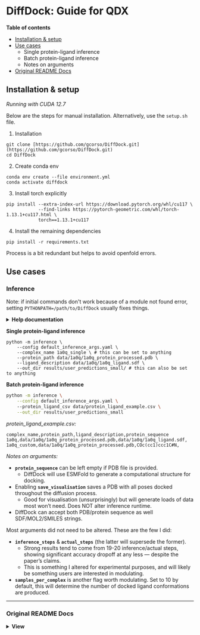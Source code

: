 # DiffDock: Guide for QDX

**Table of contents**
- [Installation & setup](#installation--setup)
- [Use cases](#use-cases)
    - Single protein-ligand inference
    - Batch protein-ligand inference
    - Notes on arguments
- [Original README Docs](#original-readme-docs)

## Installation & setup

*Running with CUDA 12.7*

Below are the steps for manual installation. Alternatively, use the `setup.sh` file.

1. Installation

```
git clone [https://github.com/gcorso/DiffDock.git](https://github.com/gcorso/DiffDock.git)
cd DiffDock
```

2. Create conda env

```
conda env create --file environment.yml
conda activate diffdock
```

3. Install torch explicitly

```
pip install --extra-index-url https://download.pytorch.org/whl/cu117 \
			--find-links https://pytorch-geometric.com/whl/torch-1.13.1+cu117.html \
			torch==1.13.1+cu117
```

4. Install the remaining dependencies

```
pip install -r requirements.txt
```

Process is a bit redundant but helps to avoid openfold errors.

## Use cases

### Inference

Note: if initial commands don't work because of a module not found error, setting `PYTHONPATH=/path/to/DiffDock` usually fixes things.

<details>
<summary><b>Help documentation</b> </summary>

    usage: inference.py [-h] [--config CONFIG] [--protein_ligand_csv PROTEIN_LIGAND_CSV] [--complex_name COMPLEX_NAME] [--protein_path PROTEIN_PATH] [--protein_sequence PROTEIN_SEQUENCE] [--ligand_description LIGAND_DESCRIPTION]
                        [-l LOGLEVEL] [--out_dir OUT_DIR] [--save_visualisation] [--samples_per_complex SAMPLES_PER_COMPLEX] [--model_dir MODEL_DIR] [--ckpt CKPT] [--confidence_model_dir CONFIDENCE_MODEL_DIR]
                        [--confidence_ckpt CONFIDENCE_CKPT] [--batch_size BATCH_SIZE] [--no_final_step_noise] [--inference_steps INFERENCE_STEPS] [--actual_steps ACTUAL_STEPS] [--old_score_model] [--old_confidence_model]
                        [--initial_noise_std_proportion INITIAL_NOISE_STD_PROPORTION] [--choose_residue] [--temp_sampling_tr TEMP_SAMPLING_TR] [--temp_psi_tr TEMP_PSI_TR] [--temp_sigma_data_tr TEMP_SIGMA_DATA_TR]
                        [--temp_sampling_rot TEMP_SAMPLING_ROT] [--temp_psi_rot TEMP_PSI_ROT] [--temp_sigma_data_rot TEMP_SIGMA_DATA_ROT] [--temp_sampling_tor TEMP_SAMPLING_TOR] [--temp_psi_tor TEMP_PSI_TOR]
                        [--temp_sigma_data_tor TEMP_SIGMA_DATA_TOR] [--gnina_minimize] [--gnina_path GNINA_PATH] [--gnina_log_file GNINA_LOG_FILE] [--gnina_full_dock] [--gnina_autobox_add GNINA_AUTOBOX_ADD]
                        [--gnina_poses_to_optimize GNINA_POSES_TO_OPTIMIZE]

    optional arguments:
      -h, --help            show this help message and exit
      --config CONFIG
      --protein_ligand_csv PROTEIN_LIGAND_CSV
                            Path to a .csv file specifying the input as described in the README. If this is not None, it will be used instead of the --protein_path, --protein_sequence and --ligand parameters
      --complex_name COMPLEX_NAME
                            Name that the complex will be saved with
      --protein_path PROTEIN_PATH
                            Path to the protein file
      --protein_sequence PROTEIN_SEQUENCE
                            Sequence of the protein for ESMFold, this is ignored if --protein_path is not None
      --ligand_description LIGAND_DESCRIPTION
                            Either a SMILES string or the path to a molecule file that rdkit can read
      -l LOGLEVEL, --log LOGLEVEL, --loglevel LOGLEVEL
                            Log level. Default WARNING
      --out_dir OUT_DIR     Directory where the outputs will be written to
      --save_visualisation  Save a pdb file with all of the steps of the reverse diffusion
      --samples_per_complex SAMPLES_PER_COMPLEX
                            Number of samples to generate
      --model_dir MODEL_DIR
                            Path to folder with trained score model and hyperparameters
      --ckpt CKPT           Checkpoint to use for the score model
      --confidence_model_dir CONFIDENCE_MODEL_DIR
                            Path to folder with trained confidence model and hyperparameters
      --confidence_ckpt CONFIDENCE_CKPT
                            Checkpoint to use for the confidence model
      --batch_size BATCH_SIZE
      --no_final_step_noise
                            Use no noise in the final step of the reverse diffusion
      --inference_steps INFERENCE_STEPS
                            Number of denoising steps
      --actual_steps ACTUAL_STEPS
                            Number of denoising steps that are actually performed
      --old_score_model
      --old_confidence_model
      --initial_noise_std_proportion INITIAL_NOISE_STD_PROPORTION
                            Initial noise std proportion
      --choose_residue
      --temp_sampling_tr TEMP_SAMPLING_TR
      --temp_psi_tr TEMP_PSI_TR
      --temp_sigma_data_tr TEMP_SIGMA_DATA_TR
      --temp_sampling_rot TEMP_SAMPLING_ROT
      --temp_psi_rot TEMP_PSI_ROT
      --temp_sigma_data_rot TEMP_SIGMA_DATA_ROT
      --temp_sampling_tor TEMP_SAMPLING_TOR
      --temp_psi_tor TEMP_PSI_TOR
      --temp_sigma_data_tor TEMP_SIGMA_DATA_TOR
      --gnina_minimize
      --gnina_path GNINA_PATH
      --gnina_log_file GNINA_LOG_FILE
      --gnina_full_dock
      --gnina_autobox_add GNINA_AUTOBOX_ADD
      --gnina_poses_to_optimize GNINA_POSES_TO_OPTIMIZE
    
</details>


**Single protein-ligand inference**

```
python -m inference \
	--config default_inference_args.yaml \
	--complex_name 1a0q_single \ # this can be set to anything
	--protein_path data/1a0q/1a0q_protein_processed.pdb \
	--ligand_description data/1a0q/1a0q_ligand.sdf \
	--out_dir results/user_predictions_small/ # this can also be set to anything
```

**Batch protein-ligand inference**

```bash
python -m inference \
	--config default_inference_args.yaml \  
	--protein_ligand_csv data/protein_ligand_example.csv \
	--out_dir results/user_predictions_small 
```

*protein_ligand_example.csv:*

```
complex_name,protein_path,ligand_description,protein_sequence
1a0q,data/1a0q/1a0q_protein_processed.pdb,data/1a0q/1a0q_ligand.sdf,
1a0q_custom,data/1a0q/1a0q_protein_processed.pdb,COc(cc1)ccc1C#N,
```

*Notes on arguments:*

- **`protein_sequence`** can be left empty if PDB file is provided.
    - DiffDock will use ESMFold to generate a computational structure for docking.
- Enabling **`save_visualisation`** saves a PDB with all poses docked throughout the diffusion process.
    - Good for visualisation (unsurprisingly) but will generate loads of data most won’t need. Does NOT alter inference runtime.
- DiffDock can accept both PDB/protein sequence as well SDF/MOL2/SMILES strings.

Most arguments did not need to be altered. These are the few I did:

- **`inference_steps`** & **`actual_steps`** (the latter will supersede the former).
    - Strong results tend to come from 19-20 inference/actual steps, showing significant accuracy dropoff at any less — despite the paper’s claims.
    - This is something I altered for experimental purposes, and will likely be something users are interested in modulating.
- **`samples_per_complex`** is another flag worth modulating. Set to 10 by default, this will determine the number of docked ligand conformations are produced.
---
### Original README Docs
<details>
<summary><b>View</b> </summary>

[![Open in HuggingFace](https://huggingface.co/datasets/huggingface/badges/raw/main/open-in-hf-spaces-sm.svg)](https://huggingface.co/spaces/reginabarzilaygroup/DiffDock-Web)


![Alt Text](overview.png)

### [Original paper on arXiv](https://arxiv.org/abs/2210.01776)

Implementation of DiffDock, state-of-the-art method for molecular docking, by Gabriele Corso*, Hannes Stark*, Bowen Jing*, Regina Barzilay and Tommi Jaakkola.
This repository contains code and instructions to run the method. Since 2024, Jacob Silterra has been leading the effort to maintain and improve the code.
If you have any question, feel free to open an issue or reach out to us: [gcorso@mit.edu](gcorso@mit.edu) and [silterra@mit.edu](silterra@mit.edu).

**Update February 2024:** We have released DiffDock-L, a new version of DiffDock that provides a significant improvement in performance and generalization capacity (see the description of the new version in [our new paper](https://arxiv.org/abs/2402.18396)). By default the repository now runs the new model, please use GitHub commit history to run the original DiffDock model. Further we now provide instructions for Docker and to set up your own local UI interface.

You can also try out the model on [Hugging Face Spaces](https://huggingface.co/spaces/reginabarzilaygroup/DiffDock-Web).



<details><summary><b>Citation</b></summary>

If you use this code or the models in your research, please cite the following paper:

```bibtex
    @inproceedings{corso2023diffdock,
        title={DiffDock: Diffusion Steps, Twists, and Turns for Molecular Docking}, 
        author = {Corso, Gabriele and Stärk, Hannes and Jing, Bowen and Barzilay, Regina and Jaakkola, Tommi},
        booktitle={International Conference on Learning Representations (ICLR)},
        year={2023}
    }
```

If you use the latest version, DiffDock-L, please also cite the following paper:

```bibtex
    @inproceedings{corso2024discovery,
        title={Deep Confident Steps to New Pockets: Strategies for Docking Generalization},
        author={Corso, Gabriele and Deng, Arthur and Polizzi, Nicholas and Barzilay, Regina and Jaakkola, Tommi},
        booktitle={International Conference on Learning Representations (ICLR)},
        year={2024}
    }

```
</details>

<details open><summary><b>Table of contents</b></summary>

- [Usage](#usage)
  - [Quick Start](#quickstart)
  - [Setup Environment](#environment)
  - [Docking Prediction](#inference)
- [FAQ](#faq)
- [Datasets](#datasets)
- [Replicate results](#replicate)
- [Citations](#citations)
- [License](#license)
- [Acknowledgements](#acknowledgements)
</details>



## Usage  <a name="usage"></a>

### Quick Start  <a name="quickstart"></a>

You can directly try out the model without the need of installing anything through [Hugging Face Spaces](https://huggingface.co/spaces/reginabarzilaygroup/DiffDock-Web). Credit for the current HF interface goes to Jacob Silterra and for the previous version to Simon Duerr.

### Setup Environment  <a name="environment"></a>

We will set up the environment using [Anaconda](https://docs.anaconda.com/anaconda/install/index.html). Clone the
current repo

    git clone https://github.com/gcorso/DiffDock.git

To set up an appropriate environment, navigate to the root of the repository and run the following commands:

    conda env create --file environment.yml
    conda activate diffdock

See [conda documentation](https://conda.io/projects/conda/en/latest/commands/env/create.html) for more information.

### Using a Docker container

A Dockerfile is provided for building a container:

    docker build . -f Dockerfile -t diffdock

Alternatively, you can use a pre-built container to run the code.
First, download the container from Docker Hub:

    docker pull rbgcsail/diffdock

Check if you have a GPU available

    docker run --rm --gpus all nvidia/cuda:11.7.1-devel-ubuntu22.04 nvidia-smi

Then, run the container:

    docker run -it --gpus all --entrypoint /bin/bash rbgcsail/diffdock 

If you don't have a GPU, run (it will be significantly slower):
    
    docker run -it --entrypoint /bin/bash rbgcsail/diffdock 

Inside the container

    micromamba activate diffdock

You can now run the code as described below.

### Docking Prediction  <a name="inference"></a>

We support multiple input formats depending on whether you only want to make predictions for a single complex or for many at once.\
The protein inputs need to be `.pdb` files or sequences that will be folded with ESMFold. The ligand input can either be a SMILES string or a filetype that RDKit can read like `.sdf` or `.mol2`.

For a single complex: specify the protein with `--protein_path protein.pdb` or `--protein_sequence GIQSYCTPPYSVLQDPPQPVV` and the ligand with `--ligand ligand.sdf` or `--ligand "COc(cc1)ccc1C#N"`

For many complexes: create a csv file with paths to proteins and ligand files or SMILES. It contains as columns `complex_name` (name used to save predictions, can be left empty), `protein_path` (path to `.pdb` file, if empty uses sequence), `ligand_description` (SMILE or file path)  and `protein_sequence` (to fold with ESMFold in case the protein_path is empty).
An example .csv is at `data/protein_ligand_example.csv` and you would use it with `--protein_ligand_csv protein_ligand_example.csv`.

And you are ready to run inference:

    python -m inference --config default_inference_args.yaml  --protein_ligand_csv data/protein_ligand_example.csv --out_dir results/user_predictions_small 

When providing the `.pdb` files you can run DiffDock also on CPU, however, if possible, we recommend using a GPU as the model runs significantly faster. Note that the first time you run DiffDock on a device the program will precompute and store in cache look-up tables for SO(2) and SO(3) distributions (typically takes a couple of minutes), this won't be repeated in following runs.  

## Graphical UI  <a name="gui"></a>

We provide a simple graphical user interface to run DiffDock on a single complex. To use it, run the following command:

    python app/main.py

and navigate to http://localhost:7860 in your browser. 


## FAQ  <a name="faq"></a>

<details>
<summary><b>How to interpret the DiffDock output confidence score?</b> </summary>
It can be hard to interpret and compare confidence score of different complexes or different protein conformations, however, here a rough guideline that we typically use (c is the confidence score of the top pose):

 - c  > 0 high confidence
 - -1.5 < c < 0 moderate confidence
 - c < -1.5 low confidence

This is assuming the complex is similar to what DiffDock saw in the training set i.e. a not too large drug-like molecule bound to medium size protein (1 or 2 chains) in a conformation that is similar to the bound one (e.g. if it comes from an homologue crystal structure). If you are dealing with a large ligand, a large protein complex and/or an app/unbound protein conformation you should shift these intervals down.
</details>


<details>
<summary><b>Does DiffDock predict the binding affinity of the ligand to the protein?</b> </summary>
No, DiffDock does not predict the binding affinity of the ligand to the protein. It predicts the 3D structure of the complex and it outputs a confidence score. This latter is a measure of the quality of the prediction, i.e. the model's confidence in its prediction of the binding structure. Several of our collaborators have seen this to have some correlation with binding affinity (intuitively if a ligand does not bind there will be no good pose), but it is not a direct measure of it. 

We are working on better affinity prediction models, but in the meantime we recommend combining DiffDock's prediction with other tools such as docking function (e.g. GNINA), MM/GBSA or absolute binding free energy calculations. For this we recommend to first relax the DiffDock's structure predictions with the tool/force field used for the affinity prediction.
</details>

<details>
<summary><b>Can I use DiffDock for protein-protein or protein-nucleic acid interactions?</b> </summary>
While the program might not throw and error when fed with a large biomolecules as input, the model has only been designed, trained and tested for small molecule docking to proteins. Therefore, DiffDock is only likely to be able to deal with small peptides and nucleic acids as ligands, we do not recommend using DiffDock for the interactions of larger biomolecules. For other interactions we recommend looking at [DiffDock-PP](https://github.com/ketatam/DiffDock-PP) (rigid protein-protein interactions), [AlphaFold-Multimer](https://github.com/google-deepmind/alphafold) (flexible protein-protein interactions) or [RoseTTAFold2NA](https://github.com/uw-ipd/RoseTTAFold2NA) (protein-nucleic acid interactions).
</details>

## Datasets  <a name="datasets"></a>

The files in `data` contain the splits used for the various datasets. Below instructions for how to download each of the different datasets used for training and evaluation:

 - **PDBBind:** download the processed complexes from [zenodo](https://zenodo.org/record/6408497), unzip the directory and place it into `data` such that you have the path `data/PDBBind_processed`.
 - **BindingMOAD:** download the processed complexes from [zenodo](https://zenodo.org/records/10656052) under `BindingMOAD_2020_processed.tar`, unzip the directory and place it into `data` such that you have the path `data/BindingMOAD_2020_processed`.
 - **DockGen:** to evaluate the performance of `DiffDock-L` with this repository you should use directly the data from BindingMOAD above. For other purposes you can download exclusively the complexes of the DockGen benchmark already processed (e.g. chain cutoff) from [zenodo](https://zenodo.org/records/10656052) downloading the `DockGen.tar` file.
 - **PoseBusters:** download the processed complexes from [zenodo](https://zenodo.org/records/8278563).
 - **van der Mers:** the protein structures used for the van der Mers data augmentation strategy were downloaded [here](https://files.ipd.uw.edu/pub/training_sets/pdb_2021aug02.tar.gz).


## Replicate results  <a name="replicate"></a>

If you are interested in replicating the results of the original DiffDock paper please checkout to the following commit:

    git checkout v1.0

Otherwise download the data and place it as described in the "Dataset" section above.

### Generate the ESM2 embeddings for the proteins
To avoid having to compute ESM embeddings every time we evaluate on a dataset we first cache them and then run the evaluation script. Here the instructions for generating these for PDBBind but it also applies similarly to the other benchmarks. First run the following command to save the list of ESM embeddings:

    python datasets/esm_embedding_preparation.py

Use the generated file `data/pdbbind_sequences.fasta` to generate the ESM2 language model embeddings using the library https://github.com/facebookresearch/esm by installing their repository and executing the following in their repository:

    python scripts/extract.py esm2_t33_650M_UR50D pdbbind_sequences.fasta embeddings_output --repr_layers 33 --include per_tok --truncation_seq_length 4096

This generates the `embeddings_output` directory which you have to copy into the `data` folder of our repository to have `data/embeddings_output`.
Then run the command:

    python datasets/esm_embeddings_to_pt.py

### Run DiffDock-L

For PDBBind: 

    python -m evaluate  --config default_inference_args.yaml --split_path data/splits/timesplit_test --split_path data/splits/timesplit_test --batch_size 10 --esm_embeddings_path data/esm2_embeddings.pt --data_dir data/PDBBind_processed/ --tqdm --split test --chain_cutoff 10 --dataset pdbbind

For DockGen:

    python -m evaluate  --config default_inference_args.yaml --dataset moad --data_dir data/BindingMOAD_2020_processed --unroll_clusters --tqdm --split test --esm_embeddings_path data/moad_esm2_embeddings.pt --min_ligand_size 2 --moad_esm_embeddings_sequences_path data/moad_sequences_to_id.fasta --chain_cutoff 10 --batch_size 10 

For PoseBusters:

    python -m evaluate  --config default_inference_args.yaml --data_dir data/posebusters_benchmark_set --tqdm --dataset posebusters --split_path data/splits/posebusters_benchmark_set_ids.txt --esm_embeddings_path data/posebusters_ESM.pt --chain_cutoff 10 --batch_size 10 --protein_file protein --ligand_file ligands 

To additionally save the .sdf files of the generated molecules, add the flag `--save_visualisation`.

Note: the notebook `data/apo_alignment.ipynb` contains the code used to align the ESMFold-generated apo-structures to the holo-structures.

## Citations <a name="citations"></a>
If you use this code or the models in your research, please cite the following paper:

```bibtex
@inproceedings{corso2023diffdock,
    title={DiffDock: Diffusion Steps, Twists, and Turns for Molecular Docking}, 
    author = {Corso, Gabriele and Stärk, Hannes and Jing, Bowen and Barzilay, Regina and Jaakkola, Tommi},
    booktitle={International Conference on Learning Representations (ICLR)},
    year={2023}
}
```

If you use the latest version of our model, DiffDock-L, please also cite the following paper:

```bibtex
@inproceedings{corso2024discovery,
    title={Deep Confident Steps to New Pockets: Strategies for Docking Generalization},
    author={Corso, Gabriele and Deng, Arthur and Polizzi, Nicholas and Barzilay, Regina and Jaakkola, Tommi},
    booktitle={International Conference on Learning Representations (ICLR)},
    year={2024}
}
```

## License <a name="license"></a>
The code and model weights are released under MIT license. See the [LICENSE](LICENSE) file for details.

Components of the code of the [spyrmsd](spyrmsd) package by Rocco Meli (also MIT license) were integrated in the repo.

## Acknowledgements <a name="acknowledgements"></a>
We sincerely thank:
* Jacob Silterra for his help with the publishing and deployment of the code.
* Arthur Deng, Nicholas Polizzi and Ben Fry for their critical contributions to part of the code in this repository. 
* Wei Lu and Rachel Wu for pointing out some issues with the code.

</details>